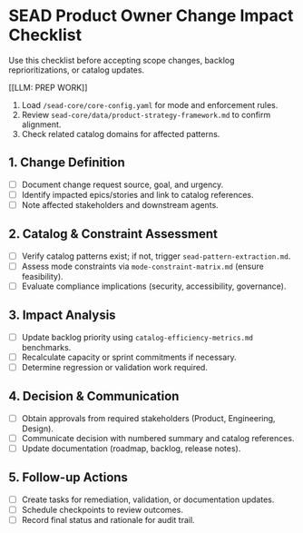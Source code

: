 <!-- Powered by SEAD-METHOD™ Core -->

# SEAD Product Owner Change Impact Checklist

Use this checklist before accepting scope changes, backlog reprioritizations, or catalog updates.

[[LLM: PREP WORK]]
1. Load `/sead-core/core-config.yaml` for mode and enforcement rules.
2. Review `sead-core/data/product-strategy-framework.md` to confirm alignment.
3. Check related catalog domains for affected patterns.

## 1. Change Definition
- [ ] Document change request source, goal, and urgency.
- [ ] Identify impacted epics/stories and link to catalog references.
- [ ] Note affected stakeholders and downstream agents.

## 2. Catalog & Constraint Assessment
- [ ] Verify catalog patterns exist; if not, trigger `sead-pattern-extraction.md`.
- [ ] Assess mode constraints via `mode-constraint-matrix.md` (ensure feasibility).
- [ ] Evaluate compliance implications (security, accessibility, governance).

## 3. Impact Analysis
- [ ] Update backlog priority using `catalog-efficiency-metrics.md` benchmarks.
- [ ] Recalculate capacity or sprint commitments if necessary.
- [ ] Determine regression or validation work required.

## 4. Decision & Communication
- [ ] Obtain approvals from required stakeholders (Product, Engineering, Design).
- [ ] Communicate decision with numbered summary and catalog references.
- [ ] Update documentation (roadmap, backlog, release notes).

## 5. Follow-up Actions
- [ ] Create tasks for remediation, validation, or documentation updates.
- [ ] Schedule checkpoints to review outcomes.
- [ ] Record final status and rationale for audit trail.

